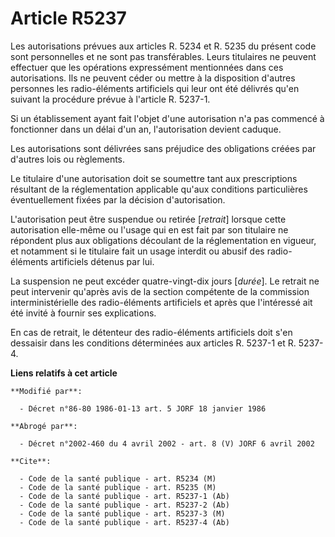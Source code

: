 # Article R5237

Les autorisations prévues aux articles R. 5234 et R. 5235 du présent code sont personnelles et ne sont pas transférables.
Leurs titulaires ne peuvent effectuer que les opérations expressément mentionnées dans ces autorisations. Ils ne peuvent
céder ou mettre à la disposition d'autres personnes les radio-éléments artificiels qui leur ont été délivrés qu'en suivant la
procédure prévue à l'article R. 5237-1.

Si un établissement ayant fait l'objet d'une autorisation n'a pas commencé à fonctionner dans un délai d'un an,
l'autorisation devient caduque.

Les autorisations sont délivrées sans préjudice des obligations créées par d'autres lois ou règlements.

Le titulaire d'une autorisation doit se soumettre tant aux prescriptions résultant de la réglementation applicable qu'aux
conditions particulières éventuellement fixées par la décision d'autorisation.

L'autorisation peut être suspendue ou retirée [*retrait*] lorsque cette autorisation elle-même ou l'usage qui en est fait par
son titulaire ne répondent plus aux obligations découlant de la réglementation en vigueur, et notamment si le titulaire fait
un usage interdit ou abusif des radio-éléments artificiels détenus par lui.

La suspension ne peut excéder quatre-vingt-dix jours [*durée*]. Le retrait ne peut intervenir qu'après avis de la section
compétente de la commission interministérielle des radio-éléments artificiels et après que l'intéressé ait été invité à
fournir ses explications.

En cas de retrait, le détenteur des radio-éléments artificiels doit s'en dessaisir dans les conditions déterminées aux
articles R.  5237-1 et R. 5237-4.

**Liens relatifs à cet article**

	**Modifié par**:

	  - Décret n°86-80 1986-01-13 art. 5 JORF 18 janvier 1986

	**Abrogé par**:

	  - Décret n°2002-460 du 4 avril 2002 - art. 8 (V) JORF 6 avril 2002

	**Cite**:

	  - Code de la santé publique - art. R5234 (M)
	  - Code de la santé publique - art. R5235 (M)
	  - Code de la santé publique - art. R5237-1 (Ab)
	  - Code de la santé publique - art. R5237-2 (Ab)
	  - Code de la santé publique - art. R5237-3 (M)
	  - Code de la santé publique - art. R5237-4 (Ab)
